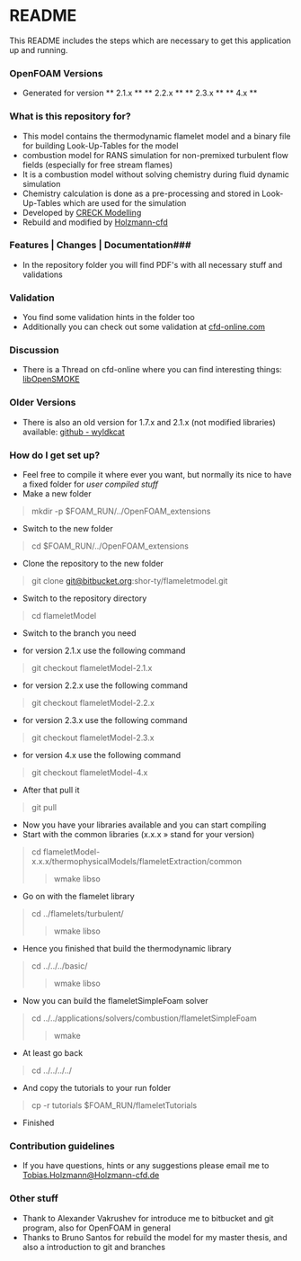 # README #

This README  includes the steps which are necessary to get this application up and running.

### OpenFOAM Versions ###
* Generated for version 
** 2.1.x **
** 2.2.x **
** 2.3.x **
** 4.x **

### What is this repository for? ###
* This model contains the thermodynamic flamelet model and a binary file for building Look-Up-Tables for the model
* combustion model for RANS simulation for non-premixed turbulent flow fields (especially for free stream flames)
* It is a combustion model without solving chemistry during fluid dynamic simulation
* Chemistry calculation is done as a pre-processing and stored in Look-Up-Tables which are used for the simulation
* Developed by [CRECK Modelling](www.creckmodeling.chem.polimi.it)
* Rebuild and modified by [Holzmann-cfd](www.holzmann-cfd.de)

### Features | Changes | Documentation###
* In the repository folder you will find PDF's with all necessary stuff and validations

### Validation ###
* You find some validation hints in the folder too
* Additionally you can check out some validation at [cfd-online.com](http://www.cfd-online.com/Forums/openfoam-verification-validation/115150-validation-flamelet-model-rebuild-2-2-x.html)

### Discussion ###
* There is a Thread on cfd-online where you can find interesting things: [libOpenSMOKE](http://www.cfd-online.com/Forums/openfoam-programming-development/99645-libopensmoke.html)

### Older Versions ###
* There is also an old version for 1.7.x and 2.1.x (not modified libraries) available: [github - wyldkcat](https://github.com/wyldckat/libOpenSMOKE)

### How do I get set up? ###
* Feel free to compile it where ever you want, but normally its nice to have a fixed folder for _user compiled stuff_
* Make a new folder
> mkdir -p $FOAM_RUN/../OpenFOAM_extensions
* Switch to the new folder
> cd $FOAM_RUN/../OpenFOAM_extensions
* Clone the repository to the new folder
> git clone git@bitbucket.org:shor-ty/flameletmodel.git
* Switch to the repository directory
> cd flameletModel
* Switch to the branch you need

* for version 2.1.x use the following command
> git checkout flameletModel-2.1.x
* for version 2.2.x use the following command
> git checkout flameletModel-2.2.x
* for version 2.3.x use the following command
> git checkout flameletModel-2.3.x
* for version 4.x use the following command
> git checkout flameletModel-4.x
* After that pull it
> git pull
* Now you have your libraries available and you can start compiling
* Start with the common libraries (x.x.x » stand for your version)
> cd flameletModel-x.x.x/thermophysicalModels/flameletExtraction/common
>> wmake libso
* Go on with the flamelet library
> cd ../flamelets/turbulent/
>> wmake libso
* Hence you finished that build the thermodynamic library
> cd ../../../basic/
>> wmake libso
* Now you can build the flameletSimpleFoam solver
> cd ../../applications/solvers/combustion/flameletSimpleFoam
>> wmake
* At least go back
> cd ../../../../
* And copy the tutorials to your run folder
> cp -r tutorials $FOAM_RUN/flameletTutorials
* Finished

### Contribution guidelines ###
* If you have questions, hints or any suggestions please email me to Tobias.Holzmann@Holzmann-cfd.de

### Other stuff ###
* Thank to Alexander Vakrushev for introduce me to bitbucket and git program, also for OpenFOAM in general
* Thanks to Bruno Santos for rebuild the model for my master thesis, and also a introduction to git and branches
